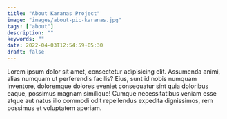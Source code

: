 ```yaml
---
title: "About Karanas Project"
image: "images/about-pic-karanas.jpg"
tags: ["about"]
description: ""
keywords: ""
date: 2022-04-03T12:54:59+05:30
draft: false
---
```



Lorem ipsum dolor sit amet, consectetur adipisicing elit. Assumenda animi, alias numquam ut perferendis facilis? Eius, sunt id nobis numquam inventore, doloremque dolores eveniet consequatur sint quia doloribus eaque, possimus magnam similique! Cumque necessitatibus veniam esse atque aut natus illo commodi odit repellendus expedita dignissimos, rem possimus et voluptatem aperiam.
